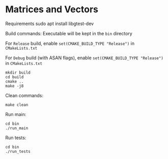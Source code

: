# Matrices and Vectors
Requirements
    sudo apt install libgtest-dev

Build commands: Executable will be kept in the `bin` directory

For `Release` build, enable `set(CMAKE_BUILD_TYPE "Release")` in `CMakeLists.txt`

For `Debug` build (with ASAN flags), enable `set(CMAKE_BUILD_TYPE "Release")` in `CMakeLists.txt`
    

    mkdir build
    cd build
    cmake ..
    make -j8
    
Clean commands:

    make clean
    
Run main:

    cd bin
    ./run_main
    
Run tests:
    
    cd bin
    ./run_tests
